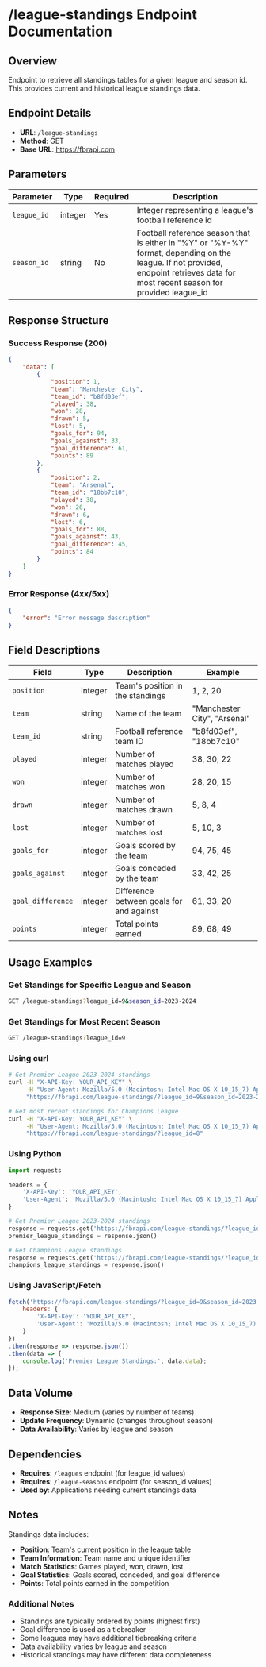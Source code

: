 # /league-standings Endpoint Documentation

## Overview
Endpoint to retrieve all standings tables for a given league and season id. This provides current and historical league standings data.

## Endpoint Details
- **URL**: `/league-standings`
- **Method**: GET
- **Base URL**: https://fbrapi.com

## Parameters

| Parameter | Type | Required | Description |
|-----------|------|----------|-------------|
| `league_id` | integer | Yes | Integer representing a league's football reference id |
| `season_id` | string | No | Football reference season that is either in "%Y" or "%Y-%Y" format, depending on the league. If not provided, endpoint retrieves data for most recent season for provided league_id |

## Response Structure

### Success Response (200)
```json
{
    "data": [
        {
            "position": 1,
            "team": "Manchester City",
            "team_id": "b8fd03ef",
            "played": 38,
            "won": 28,
            "drawn": 5,
            "lost": 5,
            "goals_for": 94,
            "goals_against": 33,
            "goal_difference": 61,
            "points": 89
        },
        {
            "position": 2,
            "team": "Arsenal",
            "team_id": "18bb7c10",
            "played": 38,
            "won": 26,
            "drawn": 6,
            "lost": 6,
            "goals_for": 88,
            "goals_against": 43,
            "goal_difference": 45,
            "points": 84
        }
    ]
}
```

### Error Response (4xx/5xx)
```json
{
    "error": "Error message description"
}
```

## Field Descriptions

| Field | Type | Description | Example |
|-------|------|-------------|---------|
| `position` | integer | Team's position in the standings | 1, 2, 20 |
| `team` | string | Name of the team | "Manchester City", "Arsenal" |
| `team_id` | string | Football reference team ID | "b8fd03ef", "18bb7c10" |
| `played` | integer | Number of matches played | 38, 30, 22 |
| `won` | integer | Number of matches won | 28, 20, 15 |
| `drawn` | integer | Number of matches drawn | 5, 8, 4 |
| `lost` | integer | Number of matches lost | 5, 10, 3 |
| `goals_for` | integer | Goals scored by the team | 94, 75, 45 |
| `goals_against` | integer | Goals conceded by the team | 33, 42, 25 |
| `goal_difference` | integer | Difference between goals for and against | 61, 33, 20 |
| `points` | integer | Total points earned | 89, 68, 49 |

## Usage Examples

### Get Standings for Specific League and Season
```bash
GET /league-standings?league_id=9&season_id=2023-2024
```

### Get Standings for Most Recent Season
```bash
GET /league-standings?league_id=9
```

### Using curl
```bash
# Get Premier League 2023-2024 standings
curl -H "X-API-Key: YOUR_API_KEY" \
     -H "User-Agent: Mozilla/5.0 (Macintosh; Intel Mac OS X 10_15_7) AppleWebKit/537.36" \
     "https://fbrapi.com/league-standings/?league_id=9&season_id=2023-2024"

# Get most recent standings for Champions League
curl -H "X-API-Key: YOUR_API_KEY" \
     -H "User-Agent: Mozilla/5.0 (Macintosh; Intel Mac OS X 10_15_7) AppleWebKit/537.36" \
     "https://fbrapi.com/league-standings/?league_id=8"
```

### Using Python
```python
import requests

headers = {
    'X-API-Key': 'YOUR_API_KEY',
    'User-Agent': 'Mozilla/5.0 (Macintosh; Intel Mac OS X 10_15_7) AppleWebKit/537.36'
}

# Get Premier League 2023-2024 standings
response = requests.get('https://fbrapi.com/league-standings/?league_id=9&season_id=2023-2024', headers=headers)
premier_league_standings = response.json()

# Get Champions League standings
response = requests.get('https://fbrapi.com/league-standings/?league_id=8', headers=headers)
champions_league_standings = response.json()
```

### Using JavaScript/Fetch
```javascript
fetch('https://fbrapi.com/league-standings/?league_id=9&season_id=2023-2024', {
    headers: {
        'X-API-Key': 'YOUR_API_KEY',
        'User-Agent': 'Mozilla/5.0 (Macintosh; Intel Mac OS X 10_15_7) AppleWebKit/537.36'
    }
})
.then(response => response.json())
.then(data => {
    console.log('Premier League Standings:', data.data);
});
```

## Data Volume
- **Response Size**: Medium (varies by number of teams)
- **Update Frequency**: Dynamic (changes throughout season)
- **Data Availability**: Varies by league and season

## Dependencies
- **Requires**: `/leagues` endpoint (for league_id values)
- **Requires**: `/league-seasons` endpoint (for season_id values)
- **Used by**: Applications needing current standings data

## Notes

Standings data includes:

- **Position**: Team's current position in the league table
- **Team Information**: Team name and unique identifier
- **Match Statistics**: Games played, won, drawn, lost
- **Goal Statistics**: Goals scored, conceded, and goal difference
- **Points**: Total points earned in the competition

### Additional Notes
- Standings are typically ordered by points (highest first)
- Goal difference is used as a tiebreaker
- Some leagues may have additional tiebreaking criteria
- Data availability varies by league and season
- Historical standings may have different data completeness 